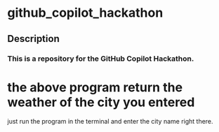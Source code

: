 # github_copilot_hackathon

## Description
### This is a repository for the GitHub Copilot Hackathon.
# the above program return the weather of the city you entered

just run the program in the terminal and enter the city name right there.
